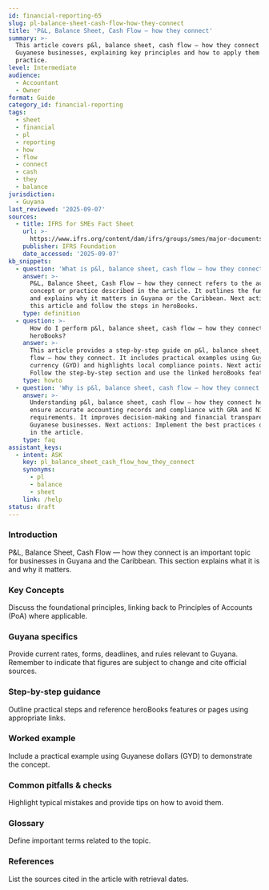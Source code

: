 ```yaml
---
id: financial-reporting-65
slug: pl-balance-sheet-cash-flow-how-they-connect
title: 'P&L, Balance Sheet, Cash Flow — how they connect'
summary: >-
  This article covers p&l, balance sheet, cash flow — how they connect for
  Guyanese businesses, explaining key principles and how to apply them in
  practice.
level: Intermediate
audience:
  - Accountant
  - Owner
format: Guide
category_id: financial-reporting
tags:
  - sheet
  - financial
  - pl
  - reporting
  - how
  - flow
  - connect
  - cash
  - they
  - balance
jurisdiction:
  - Guyana
last_reviewed: '2025-09-07'
sources:
  - title: IFRS for SMEs Fact Sheet
    url: >-
      https://www.ifrs.org/content/dam/ifrs/groups/smes/major-documents/sme-fact-sheet-dec-16.pdf
    publisher: IFRS Foundation
    date_accessed: '2025-09-07'
kb_snippets:
  - question: 'What is p&l, balance sheet, cash flow — how they connect?'
    answer: >-
      P&L, Balance Sheet, Cash Flow — how they connect refers to the accounting
      concept or practice described in the article. It outlines the fundamentals
      and explains why it matters in Guyana or the Caribbean. Next actions: Read
      this article and follow the steps in heroBooks.
    type: definition
  - question: >-
      How do I perform p&l, balance sheet, cash flow — how they connect in
      heroBooks?
    answer: >-
      This article provides a step-by-step guide on p&l, balance sheet, cash
      flow — how they connect. It includes practical examples using Guyanese
      currency (GYD) and highlights local compliance points. Next actions:
      Follow the step-by-step section and use the linked heroBooks feature.
    type: howto
  - question: 'Why is p&l, balance sheet, cash flow — how they connect important?'
    answer: >-
      Understanding p&l, balance sheet, cash flow — how they connect helps
      ensure accurate accounting records and compliance with GRA and NIS
      requirements. It improves decision-making and financial transparency for
      Guyanese businesses. Next actions: Implement the best practices outlined
      in the article.
    type: faq
assistant_keys:
  - intent: ASK
    key: pl_balance_sheet_cash_flow_how_they_connect
    synonyms:
      - pl
      - balance
      - sheet
    link: /help
status: draft
---
```


### Introduction
P&L, Balance Sheet, Cash Flow — how they connect is an important topic for businesses in Guyana and the Caribbean. This section explains what it is and why it matters.

### Key Concepts
Discuss the foundational principles, linking back to Principles of Accounts (PoA) where applicable.

### Guyana specifics
Provide current rates, forms, deadlines, and rules relevant to Guyana. Remember to indicate that figures are subject to change and cite official sources.

### Step-by-step guidance
Outline practical steps and reference heroBooks features or pages using appropriate links.

### Worked example
Include a practical example using Guyanese dollars (GYD) to demonstrate the concept.

### Common pitfalls & checks
Highlight typical mistakes and provide tips on how to avoid them.

### Glossary
Define important terms related to the topic.

### References
List the sources cited in the article with retrieval dates.
